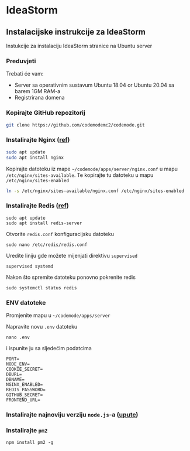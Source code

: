 # IdeaStorm

## Instalacijske instrukcije za IdeaStorm

Instukcije za instalaciju IdeaStorm stranice na Ubuntu server

### Preduvjeti
Trebati će vam:
- Server sa operativnim sustavum Ubuntu 18.04 or Ubuntu 20.04 sa barem 1GM RAM-a
- Registrirana domena

### Kopirajte GitHub repozitorij
```bash
git clone https://github.com/codemodemc2/codemode.git
```

### Instalirajte Nginx ([ref](https://ubuntu.com/tutorials/install-and-configure-nginx#1-overview))
```bash
sudo apt update
sudo apt install nginx
```

Kopirajte datoteku iz mape `~/codemode/apps/server/nginx.conf` u mapu `/etc/nginx/sites-available`.
Te kopirajte tu datoteku u mapu `/etc/nginx/sites-enabled`
```bash
ln -s /etc/nginx/sites-available/nginx.conf /etc/nginx/sites-enabled
```

### Instalirajte Redis ([ref](https://www.digitalocean.com/community/tutorials/how-to-install-and-secure-redis-on-ubuntu-18-04))
```
sudo apt update
sudo apt install redis-server
```

Otvorite `redis.conf` konfiguracijsku datoteku
```
sudo nano /etc/redis/redis.conf
```

Uredite liniju gde možete mijenjati direktivu `supervised`
```
supervised systemd
```

Nakon što spremite datoteku ponovno pokrenite redis
```
sudo systemctl status redis
```

### ENV datoteke
Promjenite mapu u `~/codemode/apps/server`

Napravite novu `.env` datoteku
```
nano .env
```
i ispunite ju sa sljedećim podatcima

```
PORT=
NODE_ENV=
COOKIE_SECRET=
DBURL=
DBNAME=
NGINX_ENABLED=
REDIS_PASSWORD=
GITHUB_SECRET=
FRONTEND_URL=
```


### Instalirajte najnoviju verziju `node.js`-a ([upute](https://www.digitalocean.com/community/tutorials/how-to-install-node-js-on-ubuntu-18-04))

### Instalirajte `pm2`
```
npm install pm2 -g
```


